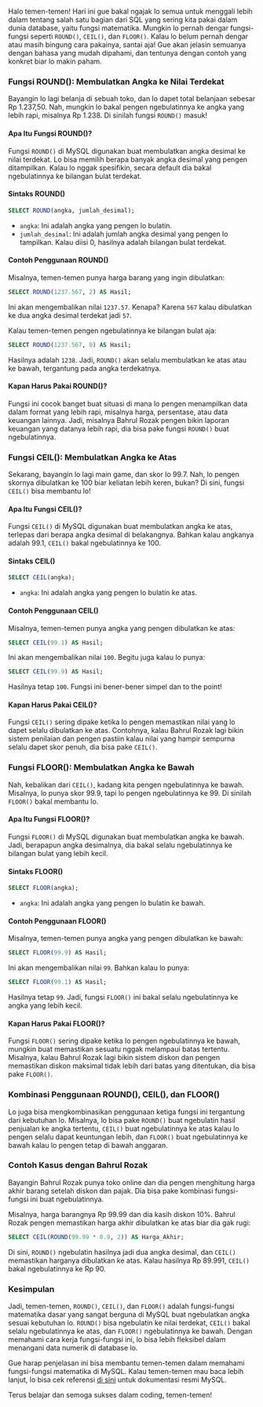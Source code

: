 Halo temen-temen! Hari ini gue bakal ngajak lo semua untuk menggali lebih dalam tentang salah satu bagian dari SQL yang sering kita pakai dalam dunia database, yaitu fungsi matematika. Mungkin lo pernah dengar fungsi-fungsi seperti `ROUND()`, `CEIL()`, dan `FLOOR()`. Kalau lo belum pernah dengar atau masih bingung cara pakainya, santai aja! Gue akan jelasin semuanya dengan bahasa yang mudah dipahami, dan tentunya dengan contoh yang konkret biar lo makin paham.

### Fungsi ROUND(): Membulatkan Angka ke Nilai Terdekat

Bayangin lo lagi belanja di sebuah toko, dan lo dapet total belanjaan sebesar Rp 1.237,50. Nah, mungkin lo bakal pengen ngebulatinnya ke angka yang lebih rapi, misalnya Rp 1.238. Di sinilah fungsi `ROUND()` masuk!

#### Apa Itu Fungsi ROUND()?
Fungsi `ROUND()` di MySQL digunakan buat membulatkan angka desimal ke nilai terdekat. Lo bisa memilih berapa banyak angka desimal yang pengen ditampilkan. Kalau lo nggak spesifikin, secara default dia bakal ngebulatinnya ke bilangan bulat terdekat.

#### Sintaks ROUND()
```sql
SELECT ROUND(angka, jumlah_desimal);
```

- `angka`: Ini adalah angka yang pengen lo bulatin.
- `jumlah_desimal`: Ini adalah jumlah angka desimal yang pengen lo tampilkan. Kalau diisi 0, hasilnya adalah bilangan bulat terdekat.

#### Contoh Penggunaan ROUND()
Misalnya, temen-temen punya harga barang yang ingin dibulatkan:

```sql
SELECT ROUND(1237.567, 2) AS Hasil;
```

Ini akan mengembalikan nilai `1237.57`. Kenapa? Karena `567` kalau dibulatkan ke dua angka desimal terdekat jadi `57`.

Kalau temen-temen pengen ngebulatinnya ke bilangan bulat aja:

```sql
SELECT ROUND(1237.567, 0) AS Hasil;
```

Hasilnya adalah `1238`. Jadi, `ROUND()` akan selalu membulatkan ke atas atau ke bawah, tergantung pada angka terdekatnya.

#### Kapan Harus Pakai ROUND()?
Fungsi ini cocok banget buat situasi di mana lo pengen menampilkan data dalam format yang lebih rapi, misalnya harga, persentase, atau data keuangan lainnya. Jadi, misalnya Bahrul Rozak pengen bikin laporan keuangan yang datanya lebih rapi, dia bisa pake fungsi `ROUND()` buat ngebulatinnya.

### Fungsi CEIL(): Membulatkan Angka ke Atas

Sekarang, bayangin lo lagi main game, dan skor lo 99.7. Nah, lo pengen skornya dibulatkan ke 100 biar keliatan lebih keren, bukan? Di sini, fungsi `CEIL()` bisa membantu lo!

#### Apa Itu Fungsi CEIL()?
Fungsi `CEIL()` di MySQL digunakan buat membulatkan angka ke atas, terlepas dari berapa angka desimal di belakangnya. Bahkan kalau angkanya adalah 99.1, `CEIL()` bakal ngebulatinnya ke 100.

#### Sintaks CEIL()
```sql
SELECT CEIL(angka);
```

- `angka`: Ini adalah angka yang pengen lo bulatin ke atas.

#### Contoh Penggunaan CEIL()
Misalnya, temen-temen punya angka yang pengen dibulatkan ke atas:

```sql
SELECT CEIL(99.1) AS Hasil;
```

Ini akan mengembalikan nilai `100`. Begitu juga kalau lo punya:

```sql
SELECT CEIL(99.9) AS Hasil;
```

Hasilnya tetap `100`. Fungsi ini bener-bener simpel dan to the point!

#### Kapan Harus Pakai CEIL()?
Fungsi `CEIL()` sering dipake ketika lo pengen memastikan nilai yang lo dapet selalu dibulatkan ke atas. Contohnya, kalau Bahrul Rozak lagi bikin sistem penilaian dan pengen pastiin kalau nilai yang hampir sempurna selalu dapet skor penuh, dia bisa pake `CEIL()`.

### Fungsi FLOOR(): Membulatkan Angka ke Bawah

Nah, kebalikan dari `CEIL()`, kadang kita pengen ngebulatinnya ke bawah. Misalnya, lo punya skor 99.9, tapi lo pengen ngebulatinnya ke 99. Di sinilah `FLOOR()` bakal membantu lo.

#### Apa Itu Fungsi FLOOR()?
Fungsi `FLOOR()` di MySQL digunakan buat membulatkan angka ke bawah. Jadi, berapapun angka desimalnya, dia bakal selalu ngebulatinnya ke bilangan bulat yang lebih kecil.

#### Sintaks FLOOR()
```sql
SELECT FLOOR(angka);
```

- `angka`: Ini adalah angka yang pengen lo bulatin ke bawah.

#### Contoh Penggunaan FLOOR()
Misalnya, temen-temen punya angka yang pengen dibulatkan ke bawah:

```sql
SELECT FLOOR(99.9) AS Hasil;
```

Ini akan mengembalikan nilai `99`. Bahkan kalau lo punya:

```sql
SELECT FLOOR(99.1) AS Hasil;
```

Hasilnya tetap `99`. Jadi, fungsi `FLOOR()` ini bakal selalu ngebulatinnya ke angka yang lebih kecil.

#### Kapan Harus Pakai FLOOR()?
Fungsi `FLOOR()` sering dipake ketika lo pengen ngebulatinnya ke bawah, mungkin buat memastikan sesuatu nggak melampaui batas tertentu. Misalnya, kalau Bahrul Rozak lagi bikin sistem diskon dan pengen memastikan diskon maksimal tidak lebih dari batas yang ditentukan, dia bisa pake `FLOOR()`.

### Kombinasi Penggunaan ROUND(), CEIL(), dan FLOOR()

Lo juga bisa mengkombinasikan penggunaan ketiga fungsi ini tergantung dari kebutuhan lo. Misalnya, lo bisa pake `ROUND()` buat ngebulatin hasil penjualan ke angka tertentu, `CEIL()` buat ngebulatinnya ke atas kalau lo pengen selalu dapat keuntungan lebih, dan `FLOOR()` buat ngebulatinnya ke bawah kalau lo pengen tetap di bawah anggaran.

### Contoh Kasus dengan Bahrul Rozak

Bayangin Bahrul Rozak punya toko online dan dia pengen menghitung harga akhir barang setelah diskon dan pajak. Dia bisa pake kombinasi fungsi-fungsi ini buat ngebulatinnya.

Misalnya, harga barangnya Rp 99.99 dan dia kasih diskon 10%. Bahrul Rozak pengen memastikan harga akhir dibulatkan ke atas biar dia gak rugi:

```sql
SELECT CEIL(ROUND(99.99 * 0.9, 2)) AS Harga_Akhir;
```

Di sini, `ROUND()` ngebulatin hasilnya jadi dua angka desimal, dan `CEIL()` memastikan harganya dibulatkan ke atas. Kalau hasilnya Rp 89.991, `CEIL()` bakal ngebulatinnya ke Rp 90.

### Kesimpulan

Jadi, temen-temen, `ROUND()`, `CEIL()`, dan `FLOOR()` adalah fungsi-fungsi matematika dasar yang sangat berguna di MySQL buat ngebulatkan angka sesuai kebutuhan lo. `ROUND()` bisa ngebulatin ke nilai terdekat, `CEIL()` bakal selalu ngebulatinnya ke atas, dan `FLOOR()` ngebulatinnya ke bawah. Dengan memahami cara kerja fungsi-fungsi ini, lo bisa lebih fleksibel dalam menangani data numerik di database lo.

Gue harap penjelasan ini bisa membantu temen-temen dalam memahami fungsi-fungsi matematika di MySQL. Kalau temen-temen mau baca lebih lanjut, lo bisa cek referensi [di sini](https://dev.mysql.com/doc/refman/8.0/en/mathematical-functions.html) untuk dokumentasi resmi MySQL.

Terus belajar dan semoga sukses dalam coding, temen-temen!
